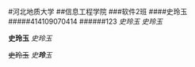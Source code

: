 #河北地质大学
##信息工程学院
###软件2班
####史玲玉
#####414109070414
######123
*史玲玉*
_史玲玉_

**史玲玉**
_史玲玉_

~~史玲玉~~
_史**玲**玉_
